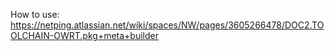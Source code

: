 How to use: https://netping.atlassian.net/wiki/spaces/NW/pages/3605266478/DOC2.TOOLCHAIN-OWRT.pkg+meta+builder